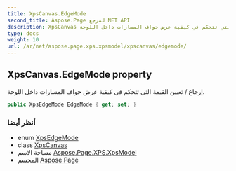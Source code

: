 ```yaml
---
title: XpsCanvas.EdgeMode
second_title: Aspose.Page لمرجع NET API
description: XpsCanvas ملكية. إرجاع / تعيين القيمة التي تتحكم في كيفية عرض حواف المسارات داخل اللوحة.
type: docs
weight: 10
url: /ar/net/aspose.page.xps.xpsmodel/xpscanvas/edgemode/
---
```

## XpsCanvas.EdgeMode property

إرجاع / تعيين القيمة التي تتحكم في كيفية عرض حواف المسارات داخل اللوحة.

```csharp
public XpsEdgeMode EdgeMode { get; set; }
```

### أنظر أيضا

* enum [XpsEdgeMode](../../xpsedgemode/)
* class [XpsCanvas](../)
* مساحة الاسم [Aspose.Page.XPS.XpsModel](../../xpscanvas/)
* المجسم [Aspose.Page](../../../)


